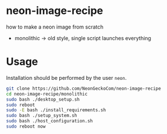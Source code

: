 # neon-image-recipe
how to make a neon image from scratch

- monolithic -> old style, single script launches everything

# Usage
Installation should be performed by the user `neon`.

```bash
git clone https://github.com/NeonGeckoCom/neon-image-recipe
cd neon-image-recipe/monolithic
sudo bash ./desktop_setup.sh
sudo reboot
sudo -E bash ./install_requirements.sh
sudo bash ./setup_system.sh
sudo bash ./host_configuration.sh
sudo reboot now
```
